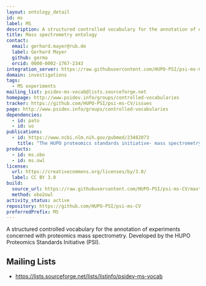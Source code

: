 ```yaml
---
layout: ontology_detail
id: ms
label: MS
description: A structured controlled vocabulary for the annotation of experiments concerned with proteomics mass spectrometry.
title: Mass spectrometry ontology
contact:
  email: gerhard.mayer@rub.de
  label: Gerhard Mayer
  github: germa
  orcid: 0000-0002-1767-2343
integration_server: https://raw.githubusercontent.com/HUPO-PSI/psi-ms-CV/master
domain: investigations
tags:
  - MS experiments
mailing_list: psidev-ms-vocab@lists.sourceforge.net
homepage: http://www.psidev.info/groups/controlled-vocabularies
tracker: https://github.com/HUPO-PSI/psi-ms-CV/issues
page: http://www.psidev.info/groups/controlled-vocabularies
dependencies:
  - id: pato
  - id: uo
publications:
  - id: https://www.ncbi.nlm.nih.gov/pubmed/23482073
    title: "The HUPO proteomics standards initiative- mass spectrometry controlled vocabulary."
products:
  - id: ms.obo
  - id: ms.owl
license:
  url: https://creativecommons.org/licenses/by/3.0/
  label: CC BY 3.0
build:
  source_url: https://raw.githubusercontent.com/HUPO-PSI/psi-ms-CV/master/psi-ms.obo
  method: obo2owl
activity_status: active
repository: https://github.com/HUPO-PSI/psi-ms-CV
preferredPrefix: MS
---
```


A structured controlled vocabulary for the annotation of experiments concerned with proteomics mass spectrometry. Developed by the HUPO Proteomics Standards Initiative (PSI).

## Mailing Lists

 * https://lists.sourceforge.net/lists/listinfo/psidev-ms-vocab
